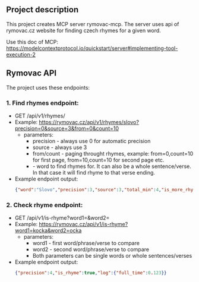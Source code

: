 ## Project description

This project creates MCP server rymovac-mcp.
The server uses api of rymovac.cz website for finding czech rhymes for a given word.

Use this doc of MCP: https://modelcontextprotocol.io/quickstart/server#implementing-tool-execution-2

## Rymovac API

The project uses these endpoints:

### 1. Find rhymes endpoint:
- GET /api/v1/rhymes/<word>
- Example: https://rymovac.cz/api/v1/rhymes/slovo?precision=0&source=3&from=0&count=10
  - parameters:
    - precision - always use 0 for automatic precision
    - source - always use 3
    - from/count - paging throught rhymes, example: from=0,count=10 for first page, from=10,count=10 for second page etc.
    - <word> - word to find rhymes for. It can also be a whole sentence/verse. In that case it will find rhyme to that verse ending.
- Example endpoint output:
    ```json
    {"word":"Slovo","precision":3,"source":3,"total_min":4,"is_more_rhymes":true,"arr_stats":{"nonzero_rating_count":2,"positive_rating_count":2,"highlight_count":2},"arr":[{"word":"olovo","count":513,"positive":24,"negative":9,"rating":15,"highlight":true,"debug":{"thumb_up":24,"thumb_down":9,"add":0,"sum":15,"category":"promote"}},{"word":"hotovo","count":1119,"positive":18,"negative":6,"rating":12,"highlight":true,"debug":{"thumb_up":18,"thumb_down":6,"add":0,"sum":12,"category":"promote"}}],"log":{"full_time":2.032456874847412,"sql_time_promote":0.003512859344482422,"sql_time_other":2.0271120071411133}}
    ```

### 2. Check rhyme endpoint:
- GET /api/v1/is-rhyme?word1=<word1>&word2=<word2>
- Example: https://rymovac.cz/api/v1/is-rhyme?word1=kocka&word2=ocka
  - parameters:
    - word1 - first word/phrase/verse to compare
    - word2 - second word/phrase/verse to compare
    - Both parameters can be single words or whole sentences/verses
- Example endpoint output:
    ```json
    {"precision":4,"is_rhyme":true,"log":{"full_time":0.123}}
    ```
